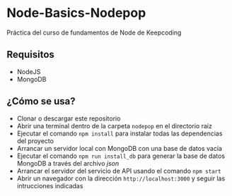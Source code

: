 # Node-Basics-Nodepop
Práctica del curso de fundamentos de Node de Keepcoding

## Requisitos
* NodeJS
* MongoDB

## ¿Cómo se usa?
* Clonar o descargar este repositorio
* Abrir una terminal dentro de la carpeta `nodepop` en el directorio raíz
* Ejecutar el comando `npm install` para instalar todas las dependencias del proyecto
* Arrancar un servidor local con MongoDB con una base de datos vacía
* Ejecutar el comando `npm run install_db` para generar la base de datos MongoDB a través del archivo *json*
* Arrancar el servidor del servicio de API usando el comando `npm start`
* Abrir un navegador con la dirección `http://localhost:3000` y seguir las intrucciones indicadas
